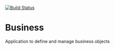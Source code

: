 [![Build Status](https://travis-ci.org/unsegnor/business.svg?branch=master)](https://travis-ci.org/unsegnor/business)

# Business
Application to define and manage business objects

